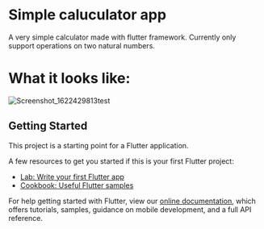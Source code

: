 # Simple caluculator app

A very simple calculator made with flutter framework.
Currently only support operations on two natural numbers.

# What it looks like:
![Screenshot_1622429813test](https://user-images.githubusercontent.com/41277350/120133633-7fe88000-c19a-11eb-9320-cb9c4ccaa21f.png)



## Getting Started

This project is a starting point for a Flutter application.

A few resources to get you started if this is your first Flutter project:

- [Lab: Write your first Flutter app](https://flutter.dev/docs/get-started/codelab)
- [Cookbook: Useful Flutter samples](https://flutter.dev/docs/cookbook)

For help getting started with Flutter, view our
[online documentation](https://flutter.dev/docs), which offers tutorials,
samples, guidance on mobile development, and a full API reference.
